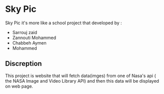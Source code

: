 # Sky Pic

Sky Pic it's more like a school project that developed by :
- Sarrouj zaid
- Zannouti Mohammed
- Chabbeh Aymen
- Mohammed

## Discreption

This project is website that will fetch data(imges) from one of Nasa's api ( the NASA Image and Video Library API) and then this data will be displayed on web page.
